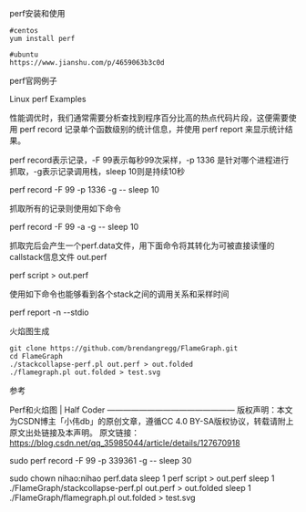 perf安装和使用

    #centos
    yum install perf
     
    #ubuntu
    https://www.jianshu.com/p/4659063b3c0d

perf官网例子

Linux perf Examples

性能调优时，我们通常需要分析查找到程序百分比高的热点代码片段，这便需要使用 perf record 记录单个函数级别的统计信息，并使用 perf report 来显示统计结果。

perf record表示记录，-F 99表示每秒99次采样，-p 1336 是针对哪个进程进行抓取，-g表示记录调用栈，sleep 10则是持续10秒

perf record -F 99 -p 1336 -g -- sleep 10

抓取所有的记录则使用如下命令

perf record -F 99 -a -g -- sleep 10

抓取完后会产生一个perf.data文件，用下面命令将其转化为可被直接读懂的callstack信息文件 out.perf

perf script > out.perf

使用如下命令也能够看到各个stack之间的调用关系和采样时间

perf report -n --stdio

火焰图生成

    git clone https://github.com/brendangregg/FlameGraph.git
    cd FlameGraph
    ./stackcollapse-perf.pl out.perf > out.folded
    ./flamegraph.pl out.folded > test.svg

参考

Perf和火焰图 | Half Coder
————————————————
版权声明：本文为CSDN博主「小伟db」的原创文章，遵循CC 4.0 BY-SA版权协议，转载请附上原文出处链接及本声明。
原文链接：https://blog.csdn.net/qq_35985044/article/details/127670918



sudo perf record -F 99 -p 339361 -g -- sleep 30

sudo chown nihao:nihao perf.data
sleep 1
perf script > out.perf
sleep 1
./FlameGraph/stackcollapse-perf.pl out.perf > out.folded
sleep 1
./FlameGraph/flamegraph.pl out.folded > test.svg